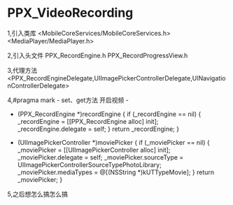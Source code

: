 # PPX_VideoRecording
1,引入类库
<MobileCoreServices/MobileCoreServices.h>
<MediaPlayer/MediaPlayer.h>

2,引入头文件
PPX_RecordEngine.h
PPX_RecordProgressView.h

3,代理方法
<PPX_RecordEngineDelegate,UIImagePickerControllerDelegate,UINavigationControllerDelegate>

4,#pragma mark - set、get方法 开启视频 -
- (PPX_RecordEngine *)recordEngine {
    if (_recordEngine == nil) {
        _recordEngine = [[PPX_RecordEngine alloc] init];
        _recordEngine.delegate = self;
    }
    return _recordEngine;
}

- (UIImagePickerController *)moviePicker {
    if (_moviePicker == nil) {
        _moviePicker = [[UIImagePickerController alloc] init];
        _moviePicker.delegate = self;
        _moviePicker.sourceType = UIImagePickerControllerSourceTypePhotoLibrary;
        _moviePicker.mediaTypes = @[(NSString *)kUTTypeMovie];
    }
    return _moviePicker;
}

5,之后想怎么搞怎么搞
